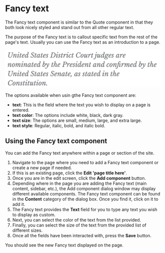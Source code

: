 # Fancy text

The Fancy text component is similar to the Quote component in that they both look nicely styled and stand out from all other regular text.

The purpose of the Fancy text is to callout specific text from the rest of the page's text. Usually you can use the Fancy text as an introduction to a page.

![Fancy text](../.gitbook/assets/custom-text.png)

The options available when usin gthe Fancy text component are:

* **text**: This is the field where the text you wish to display on a page is entered.
* **text color**: The options include white, black, dark gray.
* **text size**: The options are small, medium, large, and extra large.
* **text style**: Regular, italic, bold, and italic bold.

## Using the Fancy text component

You can add the Fancy text anywhere within a page or section of the site.

1. Navigate to the page where you need to add a Fancy text component or create a new page if needed.
1. If this is an existing page, click the **Edit 'page title here'**.
1. Once you are in the edit screen, click the **Add component** button.
1. Depending where in the page you are adding the Fancy text (main content, sidebar, etc.), the Add component dialog window may display different available components. The Fancy text component can be found in the **Content** category of the dialog box. Once you find it, click on it to add it.
1. The Fancy text provides the **Text** field for you to type any text you wish to display as custom.
1. Next, you can select the color of the text from the list provided.
1. Finally, you can select the size of the text from the provided list of different sizes.
1. Once all the fields have been interacted with, press the **Save** button.

You should see the new Fancy text displayed on the page.
